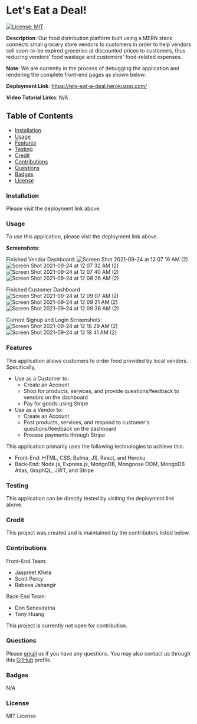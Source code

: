 # Let's Eat a Deal!
[![License: MIT](https://img.shields.io/badge/License-MIT-yellow.svg)](https://opensource.org/licenses/MIT)

**Description**: Our food distribution platform built using a MERN stack connects small grocery store vendors to customers in order to help vendors sell soon-to-be expired groceries at discounted prices to customers, thus reducing vendors’ food wastage and customers’ food-related expenses.

**Note**: We are currently in the process of debugging the application and rendering the complete front-end pages as shown below.

**Deployment Link**: https://lets-eat-a-deal.herokuapp.com/

**Video Tutorial Links**: N/A

## Table of Contents
* [Installation](#installation)
* [Usage](#usage)
* [Features](#features)
* [Testing](#testing)
* [Credit](#credit)
* [Contributions](#contributions)
* [Questions](#questions)
* [Badges](#badges)
* [License](#license)

### Installation
Please visit the deployment link above.

### Usage
To use this application, please visit the deployment link above.

**Screenshots**:

Finished Vendor Dashboard:
![Screen Shot 2021-09-24 at 12 07 19 AM (2)](https://user-images.githubusercontent.com/80941606/134617228-33a3304d-1969-4669-967c-19177010959c.png)
![Screen Shot 2021-09-24 at 12 07 32 AM (2)](https://user-images.githubusercontent.com/80941606/134617238-d6b2a7c9-5572-45d7-85dd-3f16b7fbdcc3.png)
![Screen Shot 2021-09-24 at 12 07 40 AM (2)](https://user-images.githubusercontent.com/80941606/134617276-f5d34c22-a2b4-4ae6-a15d-9758fc516283.png)
![Screen Shot 2021-09-24 at 12 08 26 AM (2)](https://user-images.githubusercontent.com/80941606/134617302-bdddac96-74c7-48a2-a529-11c3f6a1cf71.png)

Finished Customer Dashboard
![Screen Shot 2021-09-24 at 12 09 07 AM (2)](https://user-images.githubusercontent.com/80941606/134617313-4da56635-b5e1-4452-9a61-c6cfe7652d74.png)
![Screen Shot 2021-09-24 at 12 09 21 AM (2)](https://user-images.githubusercontent.com/80941606/134617331-c831ac2e-5a07-422c-94f2-1853fc505ed5.png)
![Screen Shot 2021-09-24 at 12 09 36 AM (2)](https://user-images.githubusercontent.com/80941606/134617340-21691051-c0cb-40c0-a5f0-b2029b68ed9e.png)

Current Signup and Login Screenshots:
![Screen Shot 2021-09-24 at 12 18 29 AM (2)](https://user-images.githubusercontent.com/80941606/134617857-163c516c-a150-4697-9f40-a49eb3e6fef0.png)
![Screen Shot 2021-09-24 at 12 18 41 AM (2)](https://user-images.githubusercontent.com/80941606/134617881-8c617292-916b-4970-b6f9-042ef7d1a6c2.png)

### Features
This application allows customers to order food provided by local vendors. Specifically,
- Use as a Customer to:
   - Create an Account
   - Shop for products, services, and provide questions/feedback to vendors on the dashboard
   - Pay for goods using Stripe
- Use as a Vendor to:
   - Create an Account
   - Post products, services, and respond to customer's questions/feedback on the dashboard
   - Process payments through Stripe

This application primarily uses the following technologies to achieve this:
- Front-End: HTML, CSS, Bulma, JS, React, and Heroku
- Back-End: Node.js, Express.js, MongoDB, Mongoose ODM, MongoDB Atlas, GraphQL, JWT, and Stripe

### Testing
This application can be directly tested by visiting the deployment link above.

### Credit
This project was created and is maintained by the contributors listed below.

### Contributions
Front-End Team:
- Jaspreet Khela
- Scott Percy
- Rabeea Jahangir

Back-End Team:
- Don Seneviratna
- Tony Huang

This project is currently not open for contribution.

### Questions
Please [email](group2project3uoftcoding@gmail.com) us if you have any questions.
You may also contact us through this [GitHub](https://github.com/zoomzooom6) profile. 

### Badges
N/A

### License
MIT License
